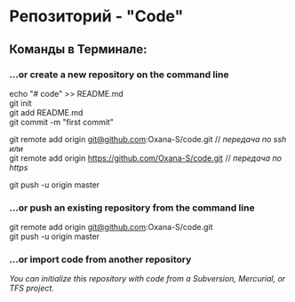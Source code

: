 # Репозиторий - "Code"
## Команды в Терминале:  
### …or create a new repository on the command line  
echo "# code" >> README.md  
git init  
git add README.md  
git commit -m "first commit"  

git remote add origin git@github.com:Oxana-S/code.git    // *передача по ssh*   
*или*     
git remote add origin https://github.com/Oxana-S/code.git     // *передача по https*

git push -u origin master  

### …or push an existing repository from the command line
git remote add origin git@github.com:Oxana-S/code.git  
git push -u origin master  

### …or import code from another repository  
*You can initialize this repository with code from a Subversion, Mercurial, or TFS project.*